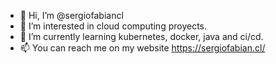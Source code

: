 - 👋 Hi, I’m @sergiofabiancl
- 👀 I’m interested in cloud computing proyects.
- 🌱 I’m currently learning kubernetes, docker, java and ci/cd.
- 📫 You can reach me on my website https://sergiofabian.cl/

<!---
sergiofabiancl/sergiofabiancl is a ✨ special ✨ repository because its `README.md` (this file) appears on your GitHub profile.
You can click the Preview link to take a look at your changes.
--->
